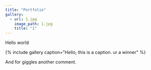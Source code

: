 ```yaml
---
title: "Portfolio"
gallery:
  - url: 1.jpg
    image_path: 1.jpg
    title: "1"
---
```


Hello world

{% include gallery caption="Hello, this is a caption. ur a winner" %}

And for giggles another comment.
